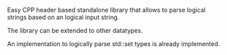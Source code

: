 Easy CPP header based standalone library that allows to parse logical strings based on an logical input string. 

The library can be extended to other datatypes.

An implementation to logically parse std::set types is already implemented.
